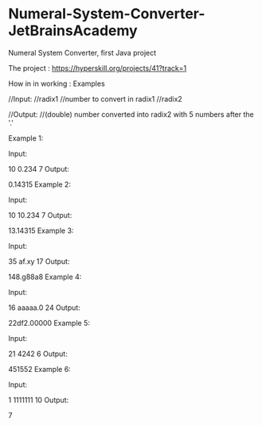 # Numeral-System-Converter-JetBrainsAcademy
Numeral System Converter, first Java project


The project : https://hyperskill.org/projects/41?track=1


How in in working : 
Examples

//Input:
//radix1
//number to convert in radix1
//radix2

//Output:
//(double) number converted into radix2 with 5 numbers after the '.'


Example 1:

Input:

10
0.234
7
Output:

0.14315
Example 2:

Input:

10
10.234
7
Output:

13.14315
Example 3:

Input:

35
af.xy
17
Output:

148.g88a8
Example 4:

Input:

16
aaaaa.0
24
Output:

22df2.00000
Example 5:

Input:

21
4242
6
Output:

451552
Example 6:

Input:

1
1111111
10
Output:

7
